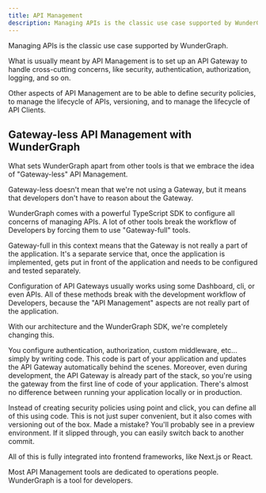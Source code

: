 ```yaml
---
title: API Management
description: Managing APIs is the classic use case supported by WunderGraph.
---
```


Managing APIs is the classic use case supported by WunderGraph.

What is usually meant by API Management is to set up an API Gateway to handle cross-cutting concerns,
like security, authentication, authorization, logging, and so on.

Other aspects of API Management are to be able to define security policies,
to manage the lifecycle of APIs,
versioning,
and to manage the lifecycle of API Clients.

## Gateway-less API Management with WunderGraph

What sets WunderGraph apart from other tools is that we embrace the idea of "Gateway-less" API Management.

Gateway-less doesn't mean that we're not using a Gateway,
but it means that developers don't have to reason about the Gateway.

WunderGraph comes with a powerful TypeScript SDK to configure all concerns of managing APIs.
A lot of other tools break the workflow of Developers by forcing them to use "Gateway-full" tools.

Gateway-full in this context means that the Gateway is not really a part of the application.
It's a separate service that, once the application is implemented,
gets put in front of the application and needs to be configured and tested separately.

Configuration of API Gateways usually works using some Dashboard, cli, or even APIs.
All of these methods break with the development workflow of Developers,
because the "API Management" aspects are not really part of the application.

With our architecture and the WunderGraph SDK,
we're completely changing this.

You configure authentication, authorization, custom middleware, etc... simply by writing code.
This code is part of your application and updates the API Gateway automatically behind the scenes.
Moreover, even during development,
the API Gateway is already part of the stack,
so you're using the gateway from the first line of code of your application.
There's almost no difference between running your application locally or in production.

Instead of creating security policies using point and click,
you can define all of this using code.
This is not just super convenient,
but it also comes with versioning out of the box.
Made a mistake? You'll probably see in a preview environment.
If it slipped through, you can easily switch back to another commit.

All of this is fully integrated into frontend frameworks,
like Next.js or React.

Most API Management tools are dedicated to operations people.
WunderGraph is a tool for developers.
